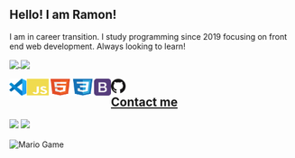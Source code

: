 ## Hello! I am Ramon!
<p> I am in career transition. I study programming since 2019 focusing on front end web development. Always looking to learn!</p>


 <div>
<div align="auto">
  <a href="https://github.com/ramondev8">
  <img align="center" height="130em" src="https://github-readme-stats.vercel.app/api?username=fhuffner91&show_icons=true&theme=dracula&include_all_commits=true&count_private=true"/>
  <img align="center" height="130em" src="https://github-readme-stats.vercel.app/api/top-langs/?username=fhuffner91&layout=compact&langs_count=7&theme=dracula"/>
</div>
<div style="display: inline_block"><br>
  <img align="left" alt="f-Visual Studio Code" width="30px" src="https://raw.githubusercontent.com/github/explore/80688e429a7d4ef2fca1e82350fe8e3517d3494d/topics/visual-studio-code/visual-studio-code.png">
  <img align="left" alt="f-Js" height="30" width="40" src="https://raw.githubusercontent.com/devicons/devicon/master/icons/javascript/javascript-plain.svg">
  <img align="left" alt="f-HTML" height="30" width="40" src="https://raw.githubusercontent.com/devicons/devicon/master/icons/html5/html5-original.svg">
  <img align="left" alt="f-CSS" height="30" width="40" src="https://raw.githubusercontent.com/devicons/devicon/master/icons/css3/css3-original.svg">
  <img align="left" alt="f-BootStrap" width="30px" src="https://raw.githubusercontent.com/github/explore/80688e429a7d4ef2fca1e82350fe8e3517d3494d/topics/bootstrap/bootstrap.png" />
  <img align="left" alt="f-GitHub" width="26px" src="https://raw.githubusercontent.com/github/explore/78df643247d429f6cc873026c0622819ad797942/topics/github/github.png" />
  
</div>
  
  ##
 
<div>
  <h2>Contact me</h2>
   <a href="https://www.linkedin.com/in/ramon-cruz-08298b59/" target="_blank"><img src="https://img.shields.io/badge/-LinkedIn-%230077B5?style=for-the-badge&logo=linkedin&logoColor=white" target="_blank"></a>
  <a href = "mailto:ramonbrs@outlook.com"><img src="https://img.shields.io/badge/Microsoft_Outlook-0078D4?style=for-the-badge&logo=microsoft-outlook&logoColor=white" target="_blank"></a>
  <br>
  <br>
  <img src="https://github.com/TheDudeThatCode/TheDudeThatCode/blob/master/Assets/Mario_Gameplay.gif" alt="Mario Game" width="980">
  
  </div>
  

